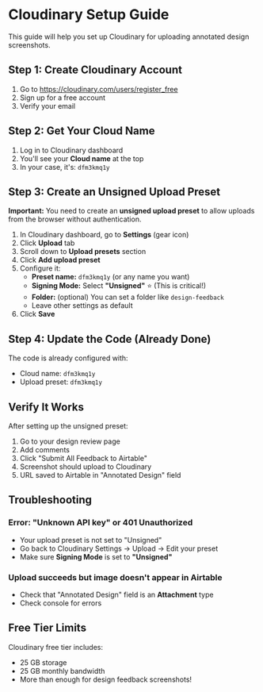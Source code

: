 # Cloudinary Setup Guide

This guide will help you set up Cloudinary for uploading annotated design screenshots.

## Step 1: Create Cloudinary Account

1. Go to https://cloudinary.com/users/register_free
2. Sign up for a free account
3. Verify your email

## Step 2: Get Your Cloud Name

1. Log in to Cloudinary dashboard
2. You'll see your **Cloud name** at the top
3. In your case, it's: `dfm3kmq1y`

## Step 3: Create an Unsigned Upload Preset

**Important:** You need to create an **unsigned upload preset** to allow uploads from the browser without authentication.

1. In Cloudinary dashboard, go to **Settings** (gear icon)
2. Click **Upload** tab
3. Scroll down to **Upload presets** section
4. Click **Add upload preset**
5. Configure it:
   - **Preset name:** `dfm3kmq1y` (or any name you want)
   - **Signing Mode:** Select **"Unsigned"** ⭐ (This is critical!)
   - **Folder:** (optional) You can set a folder like `design-feedback`
   - Leave other settings as default
6. Click **Save**

## Step 4: Update the Code (Already Done)

The code is already configured with:
- Cloud name: `dfm3kmq1y`
- Upload preset: `dfm3kmq1y`

## Verify It Works

After setting up the unsigned preset:
1. Go to your design review page
2. Add comments
3. Click "Submit All Feedback to Airtable"
4. Screenshot should upload to Cloudinary
5. URL saved to Airtable in "Annotated Design" field

## Troubleshooting

### Error: "Unknown API key" or 401 Unauthorized
- Your upload preset is not set to "Unsigned"
- Go back to Cloudinary Settings → Upload → Edit your preset
- Make sure **Signing Mode** is set to **"Unsigned"**

### Upload succeeds but image doesn't appear in Airtable
- Check that "Annotated Design" field is an **Attachment** type
- Check console for errors

## Free Tier Limits

Cloudinary free tier includes:
- 25 GB storage
- 25 GB monthly bandwidth
- More than enough for design feedback screenshots!

